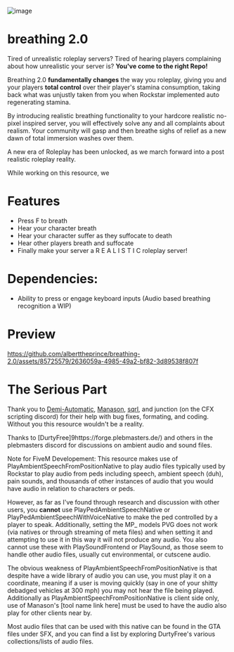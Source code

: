 ![image](https://github.com/alberttheprince/breathing-2.0/assets/85725579/8a853f73-7950-4566-a5bb-5254e32b597e)


# breathing 2.0

Tired of unrealistic roleplay servers? Tired of hearing players complaining about how unrealistic your server is? **You've come to the right Repo!**

Breathing 2.0 **fundamentally changes** the way you roleplay, giving you and your players **total control** over their player's stamina consumption, taking back what was unjustly taken from you when Rockstar implemented auto regenerating stamina.

By introducing realistic breathing functionality to your hardcore realistic no-pixel inspired server, you will effectively solve any and all complaints about realism. Your community will gasp and then breathe sighs of relief as a new dawn of total immersion washes over them.

A new era of Roleplay has been unlocked, as we march forward into a post realistic roleplay reality. 

While working on this resource, we 

# Features
- Press F to breath
- Hear your character breath
- Hear your character suffer as they suffocate to death
- Hear other players breath and suffocate
- Finally make your server a R E A L I S T I C roleplay server!

# Dependencies:

- Ability to press or engage keyboard inputs (Audio based breathing recognition a WIP)

# Preview

https://github.com/alberttheprince/breathing-2.0/assets/85725579/2636059a-4985-49a2-bf82-3d89538f807f

# The Serious Part

Thank you to [Demi-Automatic](https://github.com/Demigod916), [Manason](https://github.com/Manason), [sqrl](https://github.com/Sqrl34/s), and junction (on the CFX scripting discord) for their help with bug fixes, formating, and coding. Without you this resource wouldn't be a reality.

Thanks to [DurtyFree]9https://forge.plebmasters.de/) and others in the plebmasters discord for discussions on ambient audio and sound files.

Note for FiveM Developement: This resource makes use of PlayAmbientSpeechFromPositionNative to play audio files typically used by Rockstar to play audio from peds including speech, ambient speech (duh), pain sounds, and thousands of other instances of audio that you would have audio in relation to characters or peds. 

However, as far as I've found through research and discussion with other users, you **cannot** use PlayPedAmbientSpeechNative or PlayPedAmbientSpeechWithVoiceNative to make the ped controlled by a player to speak. Additionally, setting the MP_ models PVG does not work (via natives or through streaming of meta files) and when setting it and attempting to use it in this way it will not produce any audio. You also cannot use these with PlaySoundFrontend or PlaySound, as those seem to handle other audio files, usually cut environmental, or cutscene audio.

The obvious weakness of PlayAmbientSpeechFromPositionNative is that despite have a wide library of audio you can use, you must play it on a coordinate, meaning if a user is moving quickly (say in one of your shitty debadged vehicles at 300 mph) you may not hear the file being played. Additionally as PlayAmbientSpeechFromPositionNative is client side only, use of Manason's [tool name link here] must be used to have the audio also play for other clients near by.

Most audio files that can be used with this native can be found in the GTA files under SFX, and you can find a list by exploring DurtyFree's various collections/lists of audio files. 
